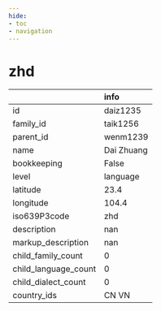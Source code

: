 ```yaml
---
hide:
- toc
- navigation
---
```

# zhd
|                      | info       |
|:---------------------|:-----------|
| id                   | daiz1235   |
| family_id            | taik1256   |
| parent_id            | wenm1239   |
| name                 | Dai Zhuang |
| bookkeeping          | False      |
| level                | language   |
| latitude             | 23.4       |
| longitude            | 104.4      |
| iso639P3code         | zhd        |
| description          | nan        |
| markup_description   | nan        |
| child_family_count   | 0          |
| child_language_count | 0          |
| child_dialect_count  | 0          |
| country_ids          | CN VN      |